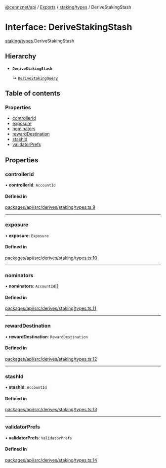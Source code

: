 [@cennznet/api](../README.md) / [Exports](../modules.md) / [staking/types](../modules/staking_types.md) / DeriveStakingStash

# Interface: DeriveStakingStash

[staking/types](../modules/staking_types.md).DeriveStakingStash

## Hierarchy

- **`DeriveStakingStash`**

  ↳ [`DeriveStakingQuery`](staking_types.derivestakingquery.md)

## Table of contents

### Properties

- [controllerId](staking_types.derivestakingstash.md#controllerid)
- [exposure](staking_types.derivestakingstash.md#exposure)
- [nominators](staking_types.derivestakingstash.md#nominators)
- [rewardDestination](staking_types.derivestakingstash.md#rewarddestination)
- [stashId](staking_types.derivestakingstash.md#stashid)
- [validatorPrefs](staking_types.derivestakingstash.md#validatorprefs)

## Properties

### controllerId

• **controllerId**: `AccountId`

#### Defined in

[packages/api/src/derives/staking/types.ts:9](https://github.com/cennznet/api.js/blob/cd8c2b0/packages/api/src/derives/staking/types.ts#L9)

___

### exposure

• **exposure**: `Exposure`

#### Defined in

[packages/api/src/derives/staking/types.ts:10](https://github.com/cennznet/api.js/blob/cd8c2b0/packages/api/src/derives/staking/types.ts#L10)

___

### nominators

• **nominators**: `AccountId`[]

#### Defined in

[packages/api/src/derives/staking/types.ts:11](https://github.com/cennznet/api.js/blob/cd8c2b0/packages/api/src/derives/staking/types.ts#L11)

___

### rewardDestination

• **rewardDestination**: `RewardDestination`

#### Defined in

[packages/api/src/derives/staking/types.ts:12](https://github.com/cennznet/api.js/blob/cd8c2b0/packages/api/src/derives/staking/types.ts#L12)

___

### stashId

• **stashId**: `AccountId`

#### Defined in

[packages/api/src/derives/staking/types.ts:13](https://github.com/cennznet/api.js/blob/cd8c2b0/packages/api/src/derives/staking/types.ts#L13)

___

### validatorPrefs

• **validatorPrefs**: `ValidatorPrefs`

#### Defined in

[packages/api/src/derives/staking/types.ts:14](https://github.com/cennznet/api.js/blob/cd8c2b0/packages/api/src/derives/staking/types.ts#L14)
